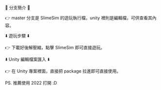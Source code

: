🔀 分支簡介 🔀

👉 master 分支是 SlimeSim 的遊玩執行檔，unity 裡則是編輯檔，可供查看其內容。

⬇️ 遊玩步驟 ⬇️

👉 下載好後解壓縮，點擊 SlimeSim 即可直接遊玩。

⬇️ Unity 編輯檔案匯入 ⬇️

👉 在 Unity 專案裡面，直接把 package 拉進即可直接使用。

PS. 推薦使用 2022 打開 :D 
